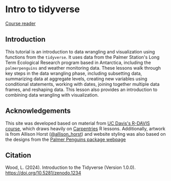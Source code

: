 # Intro to tidyverse

[Course reader](https://liza-wood.github.io/tidyverse_intro/)

## Introduction

This tutorial is an introduction to data wrangling and visualization using functions from the `tidyverse`. It uses data from the Palmer Station's Long Term Ecological Research program based in Antarctica, including the `palmerpenguins` and weather monitoring data. These lessons walk through key steps in the data wrangling phase, including subsetting data, summarizing data at aggregate levels, creating new variables using conditional statements, working with dates, joining together multiple data frames, and reshaping data. This lesson also provides an introduction to combining data wrangling with visualization. 

## Acknowledgements  

This site was developed based on material from [UC Davis's R-DAVIS course](https://gge-ucd.github.io/R-DAVIS/index.html), which draws heavily on [Carpentries](https://datacarpentry.org/R-ecology-lesson/) R lessons. Additionally, artwork is from Allison Horst ([@allison_horst](https://allisonhorst.com/)) and website styling was also based on the designs from the [Palmer Penguins package webpage](https://allisonhorst.github.io/palmerpenguins/)

## Citation

Wood, L. (2024). Introduction to the Tidyverse (Version 1.0.0). https://doi.org/10.5281/zenodo.1234